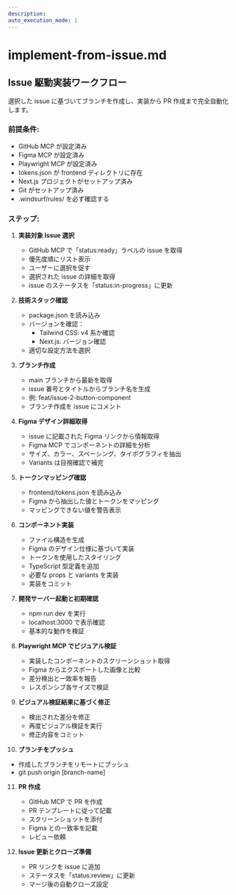 ```yaml
---
description:
auto_execution_mode: 1
---
```


# implement-from-issue.md

## Issue 駆動実装ワークフロー

選択した issue に基づいてブランチを作成し、実装から PR 作成まで完全自動化します。

### 前提条件:

- GitHub MCP が設定済み
- Figma MCP が設定済み
- Playwright MCP が設定済み
- tokens.json が frontend ディレクトリに存在
- Next.js プロジェクトがセットアップ済み
- Git がセットアップ済み
- .windsurf/rules/ を必ず確認する

### ステップ:

1. **実装対象 Issue 選択**

   - GitHub MCP で「status:ready」ラベルの issue を取得
   - 優先度順にリスト表示
   - ユーザーに選択を促す
   - 選択された issue の詳細を取得
   - issue のステータスを「status:in-progress」に更新

2. **技術スタック確認**

   - package.json を読み込み
   - バージョンを確認：
     - Tailwind CSS: v4 系か確認
     - Next.js: バージョン確認
   - 適切な設定方法を選択

3. **ブランチ作成**

   - main ブランチから最新を取得
   - issue 番号とタイトルからブランチ名を生成
   - 例: feat/issue-2-button-component
   - ブランチ作成を issue にコメント

4. **Figma デザイン詳細取得**

   - issue に記載された Figma リンクから情報取得
   - Figma MCP でコンポーネントの詳細を分析
   - サイズ、カラー、スペーシング、タイポグラフィを抽出
   - Variants は目視確認で補完

5. **トークンマッピング確認**

   - frontend/tokens.json を読み込み
   - Figma から抽出した値とトークンをマッピング
   - マッピングできない値を警告表示

6. **コンポーネント実装**

   - ファイル構造を生成
   - Figma のデザイン仕様に基づいて実装
   - トークンを使用したスタイリング
   - TypeScript 型定義を追加
   - 必要な props と variants を実装
   - 実装をコミット

7. **開発サーバー起動と初期確認**

   - npm run dev を実行
   - localhost:3000 で表示確認
   - 基本的な動作を検証

8. **Playwright MCP でビジュアル検証**

   - 実装したコンポーネントのスクリーンショット取得
   - Figma からエクスポートした画像と比較
   - 差分検出と一致率を報告
   - レスポンシブ各サイズで検証

9. **ビジュアル検証結果に基づく修正**

   - 検出された差分を修正
   - 再度ビジュアル検証を実行
   - 修正内容をコミット

10. **ブランチをプッシュ**

- 作成したブランチをリモートにプッシュ
- git push origin [branch-name]

11. **PR 作成**

    - GitHub MCP で PR を作成
    - PR テンプレートに従って記載
    - スクリーンショットを添付
    - Figma との一致率を記載
    - レビュー依頼

12. **Issue 更新とクローズ準備**
    - PR リンクを issue に追加
    - ステータスを「status:review」に更新
    - マージ後の自動クローズ設定
